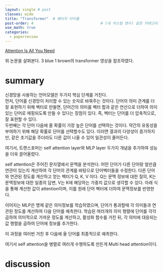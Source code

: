 ```yaml
---
layout: single # post
classes: wide
title: "Transformer"  # 페이지 타이틀
post-order: 4                               # (내 커스텀 변수) 같은 카테고리 내 정렬 순서
use_math: true
categories:
  - paperreview
---
```


[Attention Is All You Need][paperlink]

[paperlink]:https://arxiv.org/abs/1706.03762

위 논문을 살펴본다. 3 blue 1 brown의 transformer 영상을 참조하였다.

# summary

신경망을 사용하는 언어모델은 두가지 핵심 단계를 거친다.   
먼저, 단어를 신경망이 처리할 수 있는 숫자로 바꿔주는 것이다. 단어의 의미 관계를 더 잘 표현하기 위해 벡터로 만들면, 단어간의 의미를 벡터 합과 같은 연산으로 더하여 의미있는 단어로 매핑되도록 만들 수 있다는 장점이 있다. 즉, 벡터는 단어를 더 압축적으로, 잘 표현할 수 있다.    
두번째는 각 단어 다음에 올 확률이 가장 높은 단어를 선택하는 것이다. 약간의 유동성을 부여하기 위해 해당 확률로 단어를 선택할수도 있다. 이러면 결과의 다양성이 증가하지만, 같은 초기값을 주더라도 다른 값이 나올 수 있어 일관성이 줄어든다.     


여기서, 트랜스포머는 self attention layer와 MLP layer 두가지 개념을 추가하여 성능을 더욱 끌어올렸다.


self attention은 주어진 문자열에서 문맥을 분석한다. 어떤 단어가 다른 단어랑 얼만큼 연관이 있는지 계산하여 각 단어의 관계를 바탕으로 단어벡터들을 수정한다. 
다른 단어와 연관된 정도를 계산하고 얻는 벡터가 Q, K, V 이다. Q는 문맥 정보에 대한 질의, K는 문맥정보에 대한 일종의 답변, V는 K에 해당하는 가중치 값으로 생각할 수 있다. 
아래 식을 통해 계산한 값이 attention이며, 이를 원래 단어 벡터에 더하여 문맥정보를 반영한다.

이어지는 MLP은 명제 같은 의미정보를 학습하였으며, 단어가 통과할때 각 의미들과 연관된 정도를 계산하여 다음 단어를 예측한다.
학습된 여러개의 의미 행렬에 단어를 각각 곱하여 의미적으로 가까운 정도를 계산하고, 활성화 함수를 거친 뒤, 각 의미에 대응되는 값 행렬을 곱하여 단어에 정보를 추가한다.

이 과정을 여러번 거친 후 다음에 올 단어를 최종적으로 예측한다.


여기서 self attention을 병렬로 여러개 수행하도록 만든게 Multi head attention이다.


# discussion




